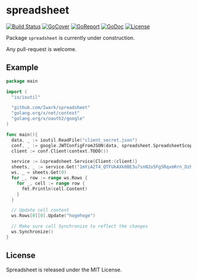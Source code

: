spreadsheet
===
[![Build Status](https://travis-ci.org/Iwark/spreadsheet.svg?branch=master)](https://travis-ci.org/Iwark/spreadsheet)
[![GoCover](https://gocover.io/_badge/github.com/Iwark/spreadsheet)](http://gocover.io/github.com/Iwark/spreadsheet)
[![GoReport](https://goreportcard.com/badge/Iwark/spreadsheet)](http://goreportcard.com/report/Iwark/spreadsheet)
[![GoDoc](https://godoc.org/github.com/Iwark/spreadsheet?status.svg)](https://godoc.org/github.com/Iwark/spreadsheet)
[![License](https://img.shields.io/badge/license-MIT-blue.svg)](LICENSE)

Package ``spreadsheet`` is currently under construction.

Any pull-request is welcome.

## Example

```go
package main

import (
  "io/ioutil"

  "github.com/Iwark/spreadsheet"
  "golang.org/x/net/context"
  "golang.org/x/oauth2/google"
)

func main(){
  data, _ := ioutil.ReadFile("client_secret.json")
  conf, _ := google.JWTConfigFromJSON(data, spreadsheet.SpreadsheetScope)
  client := conf.Client(context.TODO())

  service := &spreadsheet.Service{Client:(client)}
  sheets, _ := service.Get("1mYiA2T4_QTFUkAXk0BE3u7snN2o5FgSRqxmRrn_Dzh4")
  ws, _ = sheets.Get(0)
  for _, row := range ws.Rows {
    for _, cell := range row {
      fmt.Println(cell.Content)
    }
  }

  // Update cell content
  ws.Rows[0][0].Update("hogehoge")

  // Make sure call Synchronize to reflect the changes
  ws.Synchronize()
}
```

## License

Spreadsheet is released under the MIT License.
